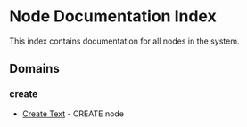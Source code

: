 # Node Documentation Index

This index contains documentation for all nodes in the system.

## Domains
### create
- [Create Text](./create/createText.md) - CREATE node


